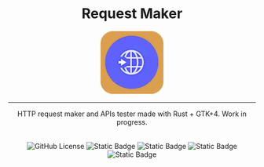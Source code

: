 <div align="center">
  
<h1 align="center">Request Maker</h1>

<img src="data/icons/com.emarifer.request-maker.png" width="128" height="128">

<hr />

<p style="margin-bottom: 32px;">
    HTTP request maker and APIs tester made with Rust + GTK+4. Work in progress.
</p>
  
![GitHub License](https://img.shields.io/github/license/emarifer/request-maker) ![Static Badge](https://img.shields.io/badge/Rust-%3E=1.77-orangered) ![Static Badge](https://img.shields.io/badge/GTK+-%3E=4.6-blue) ![Static Badge](https://img.shields.io/badge/GtkSourceView-%3E=5.4-blue) ![Static Badge](https://img.shields.io/badge/GLib-%3E=2.72-blue)

</div>